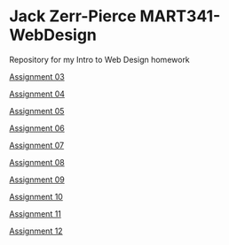 # Jack Zerr-Pierce MART341-WebDesign
Repository for my Intro to Web Design homework

   <p>
<a href="https://jackzpierce.github.io/MART341-WebDesign/assignment-03/">Assignment 03</a>
   </p>
   
   <p>
<a href="https://jackzpierce.github.io/MART341-WebDesign/assignment-04/">Assignment 04</a>
  </p>
  
   <p>
<a href="https://jackzpierce.github.io/MART341-WebDesign/assignment-05/">Assignment 05</a>
  </p>
  
 <a href="https://jackzpierce.github.io/MART341-WebDesign/assignment-06/">Assignment 06</a>
 
  <p>
<a href="https://jackzpierce.github.io/MART341-WebDesign/assignment-07/">Assignment 07</a>
  </p>
  
   <p>
<a href="https://jackzpierce.github.io/MART341-WebDesign/assignment-08/">Assignment 08</a>
  </p>

   <p>
<a href="https://jackzpierce.github.io/MART341-WebDesign/assignment-09/">Assignment 09</a>
  </p>
  
  <p>
<a href="https://jackzpierce.github.io/MART341-WebDesign/assignment-10/">Assignment 10</a>
  </p>
  
  <p>
<a href="https://jackzpierce.github.io/MART341-WebDesign/assignment-11/">Assignment 11</a>
  </p>

 <p>
<a href="https://jackzpierce.github.io/MART341-WebDesign/assignment-12/">Assignment 12</a>
  </p>

  
